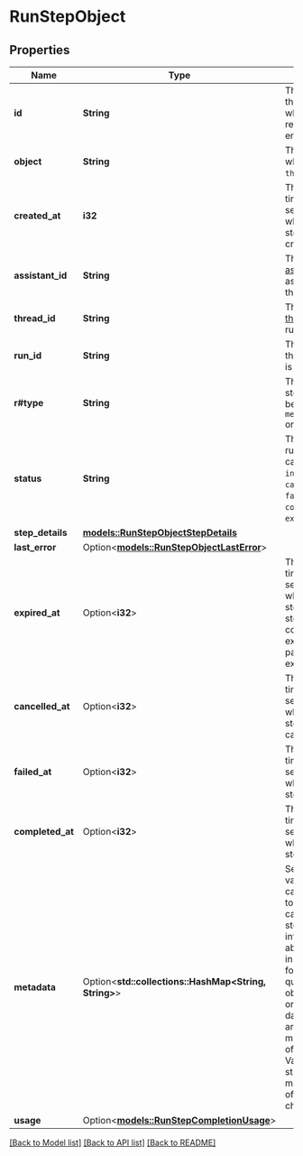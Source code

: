 # RunStepObject

## Properties

Name | Type | Description | Notes
------------ | ------------- | ------------- | -------------
**id** | **String** | The identifier of the run step, which can be referenced in API endpoints. | 
**object** | **String** | The object type, which is always `thread.run.step`. | 
**created_at** | **i32** | The Unix timestamp (in seconds) for when the run step was created. | 
**assistant_id** | **String** | The ID of the [assistant](https://platform.openai.com/docs/api-reference/assistants) associated with the run step. | 
**thread_id** | **String** | The ID of the [thread](https://platform.openai.com/docs/api-reference/threads) that was run. | 
**run_id** | **String** | The ID of the [run](https://platform.openai.com/docs/api-reference/runs) that this run step is a part of. | 
**r#type** | **String** | The type of run step, which can be either `message_creation` or `tool_calls`. | 
**status** | **String** | The status of the run step, which can be either `in_progress`, `cancelled`, `failed`, `completed`, or `expired`. | 
**step_details** | [**models::RunStepObjectStepDetails**](RunStepObject_step_details.md) |  | 
**last_error** | Option<[**models::RunStepObjectLastError**](RunStepObject_last_error.md)> |  | 
**expired_at** | Option<**i32**> | The Unix timestamp (in seconds) for when the run step expired. A step is considered expired if the parent run is expired. | 
**cancelled_at** | Option<**i32**> | The Unix timestamp (in seconds) for when the run step was cancelled. | 
**failed_at** | Option<**i32**> | The Unix timestamp (in seconds) for when the run step failed. | 
**completed_at** | Option<**i32**> | The Unix timestamp (in seconds) for when the run step completed. | 
**metadata** | Option<**std::collections::HashMap<String, String>**> | Set of 16 key-value pairs that can be attached to an object. This can be useful for storing additional information about the object in a structured format, and querying for objects via API or the dashboard.  Keys are strings with a maximum length of 64 characters. Values are strings with a maximum length of 512 characters.  | 
**usage** | Option<[**models::RunStepCompletionUsage**](RunStepCompletionUsage.md)> |  | 

[[Back to Model list]](../README.md#documentation-for-models) [[Back to API list]](../README.md#documentation-for-api-endpoints) [[Back to README]](../README.md)


